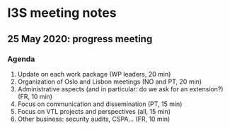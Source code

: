 # I3S meeting notes

## 25 May 2020: progress meeting


### Agenda

1. Update on each work package (WP leaders, 20 min)
2. Organization of Oslo and Lisbon meetings (NO and PT, 20 min)
3. Administrative aspects (and in particular: do we ask for an extension?) (FR, 10 min)
4. Focus on communication and dissemination (PT, 15 min)
5. Focus on VTL projects and perspectives (all, 15 min)
6. Other business: security audits, CSPA... (FR, 10 min)
